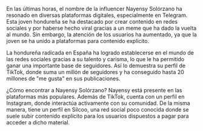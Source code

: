 En las últimas horas, el nombre de la influencer Nayensy Solórzano ha resonado en diversas plataformas digitales, especialmente en Telegram. Esta joven hondureña se ha destacado por crear contenido en redes sociales y por haberse hecho viral gracias a un meme que ha dado la vuelta al mundo. Sin embargo, la atención de los usuarios ha aumentado, ya que la joven se ha unido a plataformas para contenido explícito.

La hondureña radicada en España ha logrado establecerse en el mundo de las redes sociales gracias a su talento y carisma, lo que le ha permitido ganar una importante base de seguidores. Así lo demuestra su perfil de TikTok, donde suma un millón de seguidores y ha conseguido hasta 20 millones de "me gusta" en sus publicaciones.

¿Cómo encontrar a Nayensy Solórzano?
Nayensy está presente en las plataformas más populares. Además de TikTok, cuenta con un perfil en Instagram, donde interactúa activamente con su comunidad. De la misma manera, tiene un perfil en Silcoo, una red social poco conocida donde se suele subir contenido explícito para los usuarios dispuestos a pagar para acceder a dicho material.
